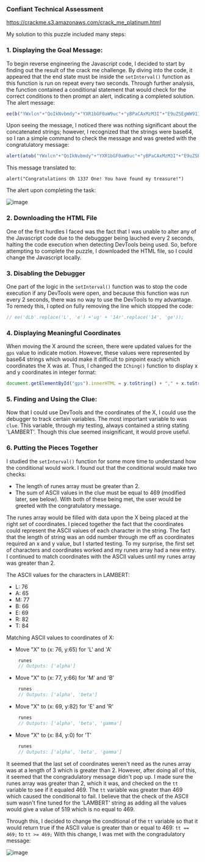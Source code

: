 ### Confiant Technical Assessment 
https://crackme.s3.amazonaws.com/crack_me_platinum.html

My solution to this puzzle included many steps:

### 1. Displaying the Goal Message:
To begin reverse engineering the Javascript code, I decided to start by finding out the result of the crack me challenge. By diving into the code, it appeared that the end state must be inside the `setInterval()` function as this function is run on repeat every two seconds. Through further analysis, the function contained a conditional statement that would check for the correct conditions to then prompt an alert, indicating a completed solution. The alert message:

```javascript
ee(b("YWxlcn"+"QoIkNvbmdy"+"YXR1bGF0aW9uc"+"yBPaCAxMzM3I"+"E9uZSEgWW91IGh"+"hdmUgZm91bmQgbXkg"+"dHJlYXN1cmUhIik="));
```

Upon seeing the message, I noticed there was nothing significant about the concatenated strings; however, I recognized that the strings were base64, so I ran a simple command to check the message and was greeted with the congratulatory message:

```javascript
alert(atob("YWxlcn"+"QoIkNvbmdy"+"YXR1bGF0aW9uc"+"yBPaCAxMzM3I"+"E9uZSEgWW91IGh"+"hdmUgZm91bmQgbXkg"+"dHJlYXN1cmUhIik="));
```

This message translated to:
```
alert("Congratulations Oh 1337 One! You have found my treasure!")
```

The alert upon completing the task:


![image](https://github.com/DanielEskander/crack_me_platinum/assets/55925126/89ab4cf3-dc77-4455-87f9-01d76b226de9)


### 2. Downloading the HTML File
One of the first hurdles I faced was the fact that I was unable to alter any of the Javascript code due to the debuggger being lauched every 2 seconds, halting the code execution when detecting DevTools being used. So, before attempting to complete the puzzle, I downloaded the HTML file, so I could change the Javascript locally.

### 3. Disabling the Debugger 
One part of the logic in the `setInterval()` function was to stop the code execution if any DevTools were open, and because this function was run every 2 seconds, there was no way to use the DevTools to my advantage. To remedy this, I opted on fully removing the line which stopped the code:

```javascript
// ee('dLb'.replace('L', 'e') +'ug' + '14r'.replace('14', 'ge'));
```

### 4. Displaying Meaningful Coordinates
When moving the X around the screen, there were updated values for the `gps` value to indicate motion. However, these values were represented by base64 strings which would make it difficult to pinpoint exacly which coordinates the X was at. Thus, I changed the `IChing()` function to display x and y coordinates in integer format:

```javascript
document.getElementById("gps").innerHTML = y.toString() + "," + x.toString();
```

### 5. Finding and Using the Clue:
Now that I could use DevTools and the coordinates of the X, I could use the debugger to track certain variables. The most important variable to was `clue`. This variable, through my testing, always contained a string stating 'LAMBERT'. Though this clue seemed insignificant, it would prove useful. 

### 6. Putting the Pieces Together
I studied the `setInterval()` function for some more time to understand how the conditional would work. I found out that the conditional would make two checks:
- The length of runes array must be greater than 2.
- The sum of ASCII values in the clue must be equal to 469 (modified later, see below).
With both of these being met, the user would be greeted with the congratulatory message.

The runes array would be filled with data upon the X being placed at the right set of coordinates. I pieced together the fact that the coordinates could represent the ASCII values of each character in the string. The fact that the length of string was an odd number through me off as coordinates required an x and y value, but I started testing. To my surprise, the first set of characters and coordinates worked and my runes array had a new entry. I continued to match coordinates with the ASCII values until my runes array was greater than 2.

The ASCII values for the characters in LAMBERT:
- L: 76
- A: 65
- M: 77
- B: 66
- E: 69
- R: 82
- T: 84


Matching ASCII values to coordinates of X:
- Move "X" to (x: 76, y:65) for 'L' and 'A'
   ```javascript
    runes
    // Outputs: ['alpha']
   ```
- Move "X" to (x: 77, y:66) for 'M' and 'B'
   ```javascript
    runes
    // Outputs: ['alpha', 'beta']
   ```
- Move "X" to (x: 69, y:82) for 'E' and 'R'
   ```javascript
    runes
    // Outputs: ['alpha', 'beta', 'gamma']
   ```
- Move "X" to (x: 84, y:0) for 'T'
   ```javascript
    runes
    // Outputs: ['alpha', 'beta', 'gamma']
   ```

It seemed that the last set of coordinates weren't need as the runes array was at a length of 3 which is greater than 2. However, after doing all of this, it seemed that the congradulatory message didn't pop up. I made sure the runes array was greater than 2, which it was, and checked on the `tt` variable to see if it equaled 469. The `tt` variable was greater than 469 which caused the conditional to fail. I believe that the check of the ASCII sum wasn't fine tuned for the 'LAMBERT' string as adding all the values would give a value of 519 which is no equal to 469. 

Through this, I decided to change the conditional of the `tt` variable so that it would return true if the ASCII value is greater than or equal to 469:
`tt == 469;` to `tt >= 469;`
With this change, I was met with the congradulatory message:

![image](https://github.com/DanielEskander/crack_me_platinum/assets/55925126/5d9990b4-d445-4671-ac31-27bc40bc9d64)
  
